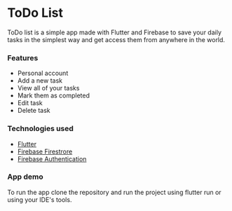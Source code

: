 # ToDo List

ToDo list is a simple app made with Flutter and Firebase to save your daily tasks in the simplest way and get access them from anywhere in the world.

### Features
* Personal account
* Add a new task
* View all of your tasks
* Mark them as completed
* Edit task
* Delete task

### Technologies used
* [Flutter](https://flutter.dev)
* [Firebase Firestrore](https://pub.dev/packages/cloud_firestore)
* [Firebase Authentication](https://pub.dev/packages/firebase_auth)

### App demo
To run the app clone the repository and run the project using flutter run or using your IDE's tools.
